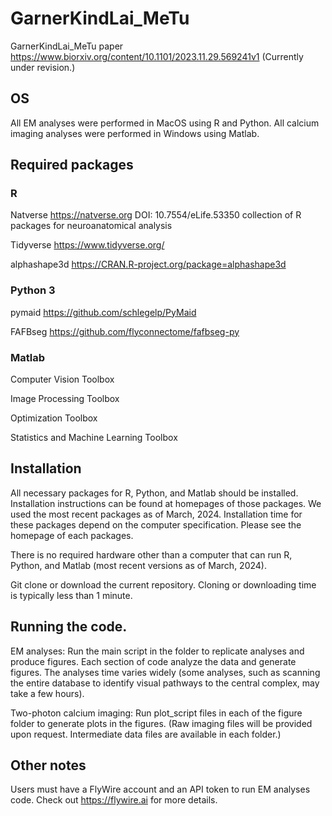 # GarnerKindLai_MeTu
GarnerKindLai_MeTu paper
https://www.biorxiv.org/content/10.1101/2023.11.29.569241v1
(Currently under revision.)

## OS
All EM analyses were performed in MacOS using R and Python. All calcium imaging analyses were performed in Windows using Matlab.

## Required packages

### R
Natverse	https://natverse.org	DOI: 10.7554/eLife.53350	collection of R packages for neuroanatomical analysis

Tidyverse	https://www.tidyverse.org/

alphashape3d	https://CRAN.R-project.org/package=alphashape3d	 

### Python 3

pymaid	https://github.com/schlegelp/PyMaid

FAFBseg	https://github.com/flyconnectome/fafbseg-py

### Matlab

Computer Vision Toolbox

Image Processing Toolbox

Optimization Toolbox

Statistics and Machine Learning Toolbox


## Installation

All necessary packages for R, Python, and Matlab should be installed. Installation instructions can be found at homepages of those packages. We used the most recent packages as of March, 2024. Installation time for these packages depend on the computer specification. Please see the homepage of each packages.

There is no required hardware other than a computer that can run R, Python, and Matlab (most recent versions as of March, 2024).

Git clone or download the current repository. Cloning or downloading time is typically less than 1 minute.


## Running the code.

EM analyses: Run the main script in the folder to replicate analyses and produce figures. Each section of code analyze the data and generate figures. The analyses time varies widely (some analyses, such as scanning the entire database to identify visual pathways to the central complex, may take a few hours).

Two-photon calcium imaging: Run plot_script files in each of the figure folder to generate plots in the figures. (Raw imaging files will be provided upon request. Intermediate data files are available in each folder.)


## Other notes

Users must have a FlyWire account and an API token to run EM analyses code. Check out https://flywire.ai for more details.





